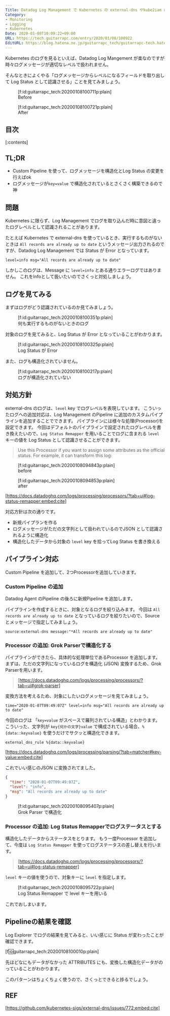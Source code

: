 ```yaml
---
Title: Datadog Log Management で Kubernetes の external-dns やkube2iam のログレベルを適切に扱いたい
Category:
- Monitoring
- Logging
- Kubernetes
Date: 2020-01-08T10:09:22+09:00
URL: https://tech.guitarrapc.com/entry/2020/01/08/100922
EditURL: https://blog.hatena.ne.jp/guitarrapc_tech/guitarrapc-tech.hatenablog.com/atom/entry/26006613494760520
---
```


Kubernetes のログを見るといえば、Datadog Log Mangement が楽なのですが時々ログメッセージが適切なレベルで扱われません。

そんなときによくやる「ログメッセージからレベルになるフィールドを取り出して Log Status として認識させる」ことを見てみましょう。

<figure class="figure-image figure-image-fotolife" title="Before">[f:id:guitarrapc_tech:20200108100711p:plain]<figcaption>Before</figcaption></figure>

<figure class="figure-image figure-image-fotolife" title="After">[f:id:guitarrapc_tech:20200108100721p:plain]<figcaption>After</figcaption></figure>

## 目次

[:contents]

## TL;DR

* Custom Pipeline を使って、ログメッセージを構造化とLog Status の変更を行えばok
* ログメッセージが`key=value` で構造化されているとさくさく構築できるので神

## 問題

Kubernetes に限らず、Log Management でログを取り込んだ時に意図と違ったログレベルとして認識されることがあります。

たとえば Kubernetes で external-dns を使っているとき、実行するものがないときは `All records are already up to date` というメッセージ出力されるのですが、Datadog Log Management では Status が Error となっています。

```
level=info msg="All records are already up to date"
```

しかしこのログは、Message に `level=info` とある通りエラーログではありません。
これをInfoとして扱いたいのでさくっと対処しましょう。

## ログを見てみる

まずはログがどう認識されているのか見てみましょう。

<figure class="figure-image figure-image-fotolife" title="何も実行するものがないときのログ">[f:id:guitarrapc_tech:20200108100351p:plain]<figcaption>何も実行するものがないときのログ</figcaption></figure>

対象のログを見てみると、Log Status が Error となっていることがわかります。

<figure class="figure-image figure-image-fotolife" title="Log Status が Error">[f:id:guitarrapc_tech:20200108100325p:plain]<figcaption>Log Status が Error</figcaption></figure>

また、ログも構造化されていません。

<figure class="figure-image figure-image-fotolife" title="ログが構造化されていない">[f:id:guitarrapc_tech:20200108100217p:plain]<figcaption>ログが構造化されていない</figcaption></figure>

## 対処方針

external-dns のログは、`level` key でログレベルを表現しています。
こういったログへの追加対応は、Log Management のPipeline に追加のカスタムパイプラインを追加することでできます。
パイプラインには様々な処理(Processor)を設定できます。
今回はデフォルトのパイプラインで設定されたログレベルを書き換えたいので、`Log Status Remapper` を用いることでログに含まれる `level` キーの値を Log Status として認識させることができます。

> Use this Processor if you want to assign some attributes as the official status. For example, it can transform this log:

<figure class="figure-image figure-image-fotolife" title="before">[f:id:guitarrapc_tech:20200108094843p:plain]<figcaption>before</figcaption></figure>

<figure class="figure-image figure-image-fotolife" title="after">[f:id:guitarrapc_tech:20200108094853p:plain]<figcaption>after</figcaption></figure>

[https://docs.datadoghq.com/logs/processing/processors/?tab=ui#log-status-remapper:embed:cite]

対応方針は次の通りです。

* 新規パイプランを作る
* ログメッセージがただの文字列として扱われているのでJSON として認識されるように構造化
* 構造化したデータから対象の `level` key を拾ってLog Status を書き換える

## パイプライン対応

Custom Pipeline を追加して、2つProcessorを追加していきます。

### Custom Pipeline の追加

Datadog Agent のPipeline の後ろに新規Pipeline を追加します。

パイプラインを作成するときに、対象となるログを絞り込みます。
今回は `All records are already up to date` となっているログを絞りたいので、Source とメッセージで指定してみましょう。

```
source:external-dns message:"*All records are already up to date"
```

### Processor の追加: Grok Parserで構造化する

パイプラインができたら、具体的な処理単位であるProcessor を追加します。
まずは、ただの文字列になっているログを構造化 (JSON) 変換するため、Grok Parserを用います。

> [https://docs.datadoghq.com/logs/processing/processors/?tab=ui#grok-parser]

変換方法を考えるため、対象にしたいログメッセージを見てみましょう。

```
time="2020-01-07T09:49:07Z" level=info msg="All records are already up to date"
```

今回のログは 「`key=value` がスペースで羅列されている構造」とわかります。
こういった、文字列が `key{何かの文字}value` で構成されている場合、`%{data::keyvalue}` を使うだけでサクッと構造化できます。

```
external_dns_rule %{data::keyvalue}
```

[https://docs.datadoghq.com/logs/processing/parsing/?tab=matcher#key-value:embed:cite]

これでいい感じのJSON に変換されてました。

```json
{
  "time": "2020-01-07T09:49:07Z",
  "level": "info",
  "msg": "All records are already up to date"
}
```

<figure class="figure-image figure-image-fotolife" title="Grok Parser で構造化">[f:id:guitarrapc_tech:20200108095407p:plain]<figcaption>Grok Parser で構造化</figcaption></figure>

### Processor の追加: Log Status Remapperでログステータスとする

構造化したデータからステータスをとります。
もう一度Processor を追加して、今度は `Log Status Remapper` を使ってログステータスの差し替えを行います。

> [https://docs.datadoghq.com/logs/processing/processors/?tab=ui#log-status-remapper]

`level` キーの値を使うので、対象キーに `level` を指定します。

<figure class="figure-image figure-image-fotolife" title="Log Status Remapper で level キーを用いる">[f:id:guitarrapc_tech:20200108095722p:plain]<figcaption>Log Status Remapper で level キーを用いる</figcaption></figure>

これでおしまいます。

## Pipelineの結果を確認

Log Explorer でログの結果を見てみると、いい感じに Status が変わったことが確認できます。

[f:id:guitarrapc_tech:20200108100010p:plain]

先ほどなにもデータがなかった ATTRIBUTES にも、変換した構造化データがのっていることがわかります。

このパターンはちょくちょく使うので、さくっとできると捗るでしょう。

## REF

[https://github.com/kubernetes-sigs/external-dns/issues/772:embed:cite]

